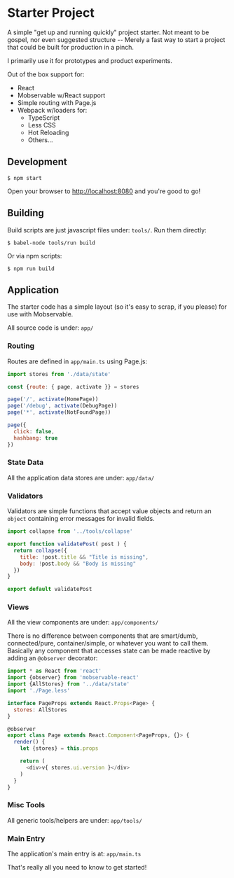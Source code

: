 # Starter Project

A simple "get up and running quickly" project starter. Not meant to be gospel,
nor even suggested structure -- Merely a fast way to start a project that could
be built for production in a pinch.

I primarily use it for prototypes and product experiments.

Out of the box support for:

- React
- Mobservable w/React support
- Simple routing with Page.js
- Webpack w/loaders for:
    - TypeScript
    - Less CSS
    - Hot Reloading
    - Others...


## Development

```
$ npm start
```

Open your browser to <http://localhost:8080> and you're good to go!


## Building

Build scripts are just javascript files under: `tools/`. Run them directly:

```
$ babel-node tools/run build
```

Or via npm scripts:

```
$ npm run build
```


## Application

The starter code has a simple layout (so it's easy to scrap, if you please) for
use with Mobservable.

All source code is under: `app/`


### Routing

Routes are defined in `app/main.ts` using Page.js:

```javascript
import stores from './data/state'

const {route: { page, activate }} = stores

page('/', activate(HomePage))
page('/debug', activate(DebugPage))
page('*', activate(NotFoundPage))

page({
  click: false,
  hashbang: true
})
```


### State Data

All the application data stores are under: `app/data/`


### Validators

Validators are simple functions that accept value objects and return an `object`
containing error messages for invalid fields.

```javascript
import collapse from '../tools/collapse'

export function validatePost( post ) {
  return collapse({
    title: !post.title && "Title is missing",
    body: !post.body && "Body is missing"
  })
}

export default validatePost
```


### Views

All the view components are under: `app/components/`

There is no difference between components that are smart/dumb, connected/pure,
container/simple, or whatever you want to call them. Basically any component
that accesses state can be made reactive by adding an `@observer` decorator:

```javascript
import * as React from 'react'
import {observer} from 'mobservable-react'
import {AllStores} from '../data/state'
import './Page.less'

interface PageProps extends React.Props<Page> {
  stores: AllStores
}

@observer
export class Page extends React.Component<PageProps, {}> {
  render() {
    let {stores} = this.props

    return (
      <div>v{ stores.ui.version }</div>
    )
  }
}
```


### Misc Tools

All generic tools/helpers are under: `app/tools/`


### Main Entry

The application's main entry is at: `app/main.ts`

That's really all you need to know to get started!
